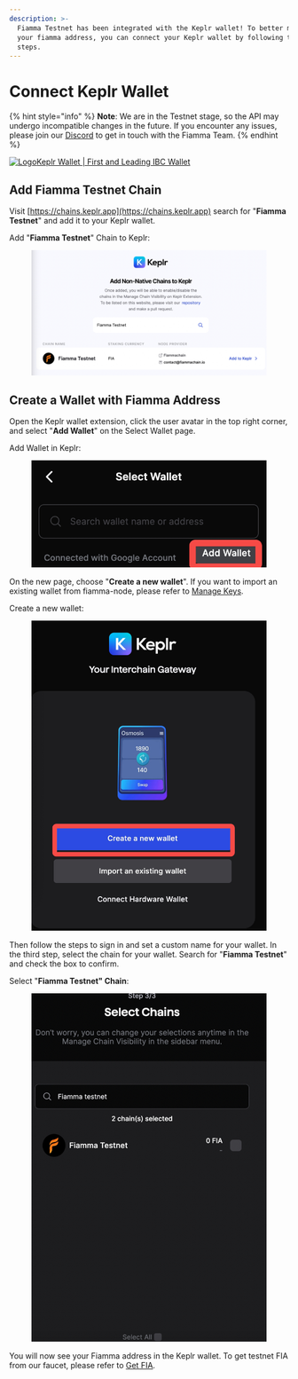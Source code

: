 ```yaml
---
description: >-
  Fiamma Testnet has been integrated with the Keplr wallet! To better manage
  your fiamma address, you can connect your Keplr wallet by following these
  steps.
---
```


# Connect Keplr Wallet

{% hint style="info" %}
**Note**: We are in the Testnet stage, so the API may undergo incompatible changes in the future. If you encounter any issues, please join our [Discord](https://discord.com/invite/8mCBXXjgvA) to get in touch with the Fiamma Team.
{% endhint %}

[![Logo](https://assets.website-files.com/61e518f84aa2a6645094f0ad/621751811f62db2c7da50744\_Keplr\_256.png)Keplr Wallet | First and Leading IBC Wallet](https://www.keplr.app/)

## Add Fiamma Testnet Chain

Visit [https://chains.keplr.app](https://chains.keplr.app) search for "**Fiamma Testnet**" and add it to your Keplr wallet.

Add "**Fiamma Testnet**" Chain to Keplr:

<figure><img src="../../../../.gitbook/assets/fia-keplr.png" alt=""><figcaption></figcaption></figure>

## Create a Wallet with Fiamma Address

Open the Keplr wallet extension, click the user avatar in the top right corner, and select "**Add Wallet**" on the Select Wallet page.

Add Wallet in Keplr:

<figure><img src="../../../../.gitbook/assets/select-wallet.png" alt=""><figcaption></figcaption></figure>

On the new page, choose "**Create a new wallet**". If you want to import an existing wallet from fiamma-node, please refer to [Manage Keys](../manage-keys.md).

Create a new wallet:

<figure><img src="../../../../.gitbook/assets/create-new-wallet.png" alt=""><figcaption></figcaption></figure>

Then follow the steps to sign in and set a custom name for your wallet. In the third step, select the chain for your wallet. Search for "**Fiamma Testnet**" and check the box to confirm.

Select "**Fiamma Testnet" Chain**:

<figure><img src="../../../../.gitbook/assets/select-fiamma.png" alt=""><figcaption></figcaption></figure>

You will now see your Fiamma address in the Keplr wallet. To get testnet FIA from our faucet, please refer to [Get FIA](get-fia.md).
